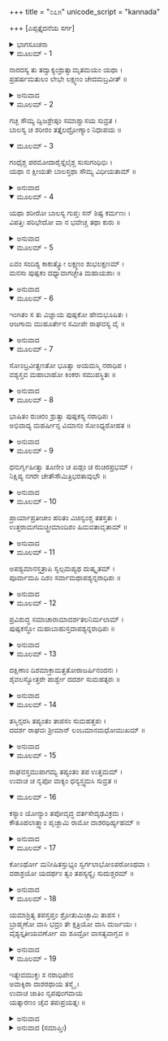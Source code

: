 +++
title = "೦೭೫"
unicode_script = "kannada"

+++
[ಎಪ್ಪತ್ತೈದನೆಯ ಸರ್ಗ]



<details><summary>ಭಾಗಸೂಚನಾ</summary>

ದುಷ್ಕರ್ಮಿಗಳನ್ನು ಹುಡುಕಲು ಪುಷ್ಪಕವಿಮಾನದಿಂದ ರಾಜ್ಯದ ಎಲ್ಲೆಡೆಗಳಲ್ಲಿಯೂ ಶ್ರೀರಾಮನ ಸಂಚಾರ, ಎಲ್ಲೆಡೆ ಸತ್ಕರ್ಮಿಗಳನ್ನೇ ಕಂಡು, ದಕ್ಷಿಣ ದಿಕ್ಕಿನಲ್ಲಿ ಪ್ರಯಾಣ ಮಾಡುತ್ತಾ ಶೂದ್ರತಪಸ್ವಿಯೊಬ್ಬನ ಬಳಿಗೆ ಹೋದುದು
</details>

<details open><summary>ಮೂಲಮ್ - 1</summary>

ನಾರದಸ್ಯ ತು ತದ್ವಾಕ್ಯಂಶ್ರುತ್ವಾಮೃತಮಯಂ ಯಥಾ ।  
ಪ್ರಹರ್ಷಮತುಲಂ ಲೇಭೇ ಲಕ್ಷ್ಮಣಂ ಚೇದಮಬ್ರವೀತ್ ॥
</details>

<details><summary>ಅನುವಾದ</summary>

ನಾರದರ ಅಮೃತಮಯ ಮಾತುಗಳನ್ನು ಕೇಳಿ ಶ್ರೀರಾಮನಿಗೆ ಅಪಾರ ಆನಂದ ಪ್ರಾಪ್ತವಾಗಿ, ಲಕ್ಷ್ಮಣನಲ್ಲಿ ಈ ಪ್ರಕಾರ ಹೇಳಿದನು.॥1॥
</details>

<details open><summary>ಮೂಲಮ್ - 2</summary>

ಗಚ್ಛ ಸೌಮ್ಯ ದ್ವಿಜಶ್ರೇಷ್ಠಂ ಸಮಾಶ್ವಾಸಯ ಸುವ್ರತ ।  
ಬಾಲಸ್ಯ ಚ ಶರೀರಂ ತತ್ತೈಲದ್ರೋಣ್ಯಾಂ ನಿಧಾಪಯ ॥
</details>

<details open><summary>ಮೂಲಮ್ - 3</summary>

ಗಂಧೈಶ್ಚ ಪರಮೋದಾರೈಸ್ತೈಲೈಶ್ಚ ಸುಸುಗಂಧಿಭಿಃ ।  
ಯಥಾ ನ ಕ್ಷೀಯತೇ ಬಾಲಸ್ತಥಾ ಸೌಮ್ಯ ವಿಧೀಯತಾಮ್ ॥
</details>

<details><summary>ಅನುವಾದ</summary>

ಸೌಮ್ಯ ! ಹೋಗು, ಸುವ್ರತನಾದ ಆ ಬ್ರಾಹ್ಮಣನಿಗೆ ಸಾಂತ್ವನಪಡಿಸಿ, ಅವನ ಬಾಲಕನ ಶರೀರವನ್ನು ಉತ್ತಮ ಸುಗಂಧಯುಕ್ತ ಎಣ್ಣೆ ತುಂಬಿದ ಮರದ ದೋಣಿಯಲ್ಲಿ ಮುಳುಗಿಸಿ ಇಡಿಸು. ಅದರಿಂದ ಬಾಲಕನ ಶರೀರ ವಿಕೃತ ಅಥವಾ ನಾಶವಾಗದಂತೆ ವ್ಯವಸ್ಥೆ ಮಾಡು.॥2-3॥
</details>

<details open><summary>ಮೂಲಮ್ - 4</summary>

ಯಥಾ ಶರೀರೋ ಬಾಲಸ್ಯ ಗುಪ್ತಃ ಸನ್ ಶಿಷ್ಟ ಕರ್ಮಣಃ ।  
ವಿಪತ್ತಿಃ ಪರಿಭೇದೋ ವಾ ನ ಭವೇಚ್ಚ ತಥಾ ಕುರು ॥
</details>

<details><summary>ಅನುವಾದ</summary>

ಶುಭಕರ್ಮ ಮಾಡುವ ಈ ಬಾಲಕನ ಶರೀರವು ಸುರಕ್ಷಿತವಾಗಿದ್ದು, ನಾಶವಾಗದಂತೆ ನೋಡಿಕೋ.॥4॥
</details>

<details open><summary>ಮೂಲಮ್ - 5</summary>

ಏವಂ ಸಂದಿಶ್ಯ ಕಾಕುತ್ಸ್ಥೋ ಲಕ್ಷ್ಮಣಂ ಶುಭಲಕ್ಷಣಮ್ ।  
ಮನಸಾ ಪುಷ್ಪಕಂ ದಧ್ಯಾವಾಗಚ್ಛೇತಿ ಮಹಾಯಶಾಃ ॥
</details>

<details><summary>ಅನುವಾದ</summary>

ಶುಭಲಕ್ಷಣ ಲಕ್ಷ್ಮಣನಿಗೆ ಹೀಗೆ ಹೇಳಿ ಮಹಾಯಶಸ್ವೀ ಶ್ರೀರಘುನಾಥನು ಮನಸ್ಸಿನಲ್ಲಿ ಪುಷ್ಪಕವಿಮಾನವನ್ನು ನೆನೆದು ಹೇಳಿದನು - ಬಂದು ಬಿಡು.॥5॥
</details>

<details open><summary>ಮೂಲಮ್ - 6</summary>

ಇಂಗಿತಂ ಸ ತು ವಿಜ್ಞಾಯ ಪುಷ್ಪಕೋ ಹೇಮಭೂಷಿತಃ ।  
ಆಜಗಾಮ ಮುಹೂರ್ತೇನ ಸಮೀಪೇ ರಾಘವಸ್ಯ ವೈ ॥
</details>

<details><summary>ಅನುವಾದ</summary>

ಶ್ರೀರಾಮಚಂದ್ರನ ಅಭಿಪ್ರಾಯ ತಿಳಿದು ಸುವರ್ಣಭೂಷಿತ ಪುಷ್ಪಕವಿಮಾನವು ಒಂದೇ ಮುಹೂರ್ತದಲ್ಲಿ ಅವನ ಬಳಿಗೆ ಬಂದು ಬಿಟ್ಟಿತು.॥6॥
</details>

<details open><summary>ಮೂಲಮ್ - 7</summary>

ಸೋಽಬ್ರವೀತ್ಪ್ರಣತೋ ಭೂತ್ವಾ ಅಯಮಸ್ಮಿ ನರಾಧಿಪ ।  
ವಶ್ಯಸ್ತವ ಮಹಾಬಾಹೋ ಕಿಂಕರಃ ಸಮುಪಸ್ಥಿತಃ ॥
</details>

<details><summary>ಅನುವಾದ</summary>

ಬಂದು ನತಮಸ್ತಕವಾಗಿ ಹೇಳಿತು - ನರೇಶ್ವರ! ಇದೋ ನಾನು ಬಂದಿದ್ದೇನೆ. ಮಹಾಬಾಹೋ! ನಾನು ಸದಾ ನಿಮ್ಮ ಅಧೀನದಲ್ಲಿರುವ ಕಿಂಕರನಾಗಿದ್ದೇನೆ. ನಿಮ್ಮ ಸೇವೆಯಲ್ಲಿ ಉಪಸ್ಥಿತನಾಗಿದ್ದೇನೆ.॥7॥
</details>

<details open><summary>ಮೂಲಮ್ - 8</summary>

ಭಾಷಿತಂ ರುಚಿರಂ ಶ್ರುತ್ವಾ ಪುಷ್ಪಕಸ್ಯ ನರಾಧಿಪಃ ।  
ಅಭಿವಾದ್ಯ ಮಹರ್ಷೀನ್ಸ ವಿಮಾನಂ ಸೋಽಧ್ಯರೋಹತ ॥
</details>

<details><summary>ಅನುವಾದ</summary>

ಪುಷ್ಪಕ ವಿಮಾನದ ಈ ಮನೋಹರ ಮಾತನ್ನು ಕೇಳಿ ಮಹಾರಾಜ ಶ್ರೀರಾಮನು ಮಹರ್ಷಿಗಳಿಗೆ ಪ್ರಣಾಮ ಮಾಡಿ, ಆ ವಿಮಾನವನ್ನು ಹತ್ತಿದನು.॥8॥
</details>

<details open><summary>ಮೂಲಮ್ - 9</summary>

ಧನುರ್ಗೃಹೀತ್ವಾ ತೂಣೀಂ ಚ ಖಡ್ಗಂ ಚ ರುಚಿರಪ್ರಭಮ್ ।  
ನಿಕ್ಷಿಪ್ಯ ನಗರೇ ಚೇತೌಸೌಮಿತ್ರಿಭರತಾವುಭೌ ॥
</details>

<details><summary>ಅನುವಾದ</summary>

ಅವನು ಧನುಷ್ಯ, ಬಾಣಗಳು ತುಂಬಿದ ಎರಡು ಬತ್ತಳಿಕೆ ಮತ್ತು ಒಂದು ಹೊಳೆಯುತ್ತಿರುವ ಖಡ್ಗವನ್ನು ಕೈಲೆತ್ತಿಕೊಂಡು, ಲಕ್ಷ್ಮಣ, ಭರತರನ್ನು ನಗರ ರಕ್ಷಣೆಗೆ ನಿಯಮಿಸಿ, ಅಲ್ಲಿಂದ ಹೊರಟನು.॥9॥
</details>

<details open><summary>ಮೂಲಮ್ - 10</summary>

ಪ್ರಾರ್ಯಾಪ್ರತೀಚೀಂ ಹರಿತಂ ವಿಚಿನ್ವಂಶ್ಚ ತತಸ್ತತಃ ।  
ಉತ್ತರಾಮಗಮಚ್ಛ್ರೀಮಾಂದಿಶಂ ಹಿಮವತಾವೃತಾಮ್ ॥
</details>

<details><summary>ಅನುವಾದ</summary>

ಶ್ರೀಮಾನ್ ರಾಮನು ಮೊದಲು ಅತ್ತ-ಇತ್ತ ಹುಡುಕುತ್ತಾ ಪಶ್ಚಿಮ ದಿಕ್ಕಿಗೆ ಹೋದನು. ಮತ್ತೆ ಹಿಮಾಲಯ ಆವೃತವಾದ ಉತ್ತರ ದಿಕ್ಕಿಗೆ ಹೋದನು.॥10॥
</details>

<details open><summary>ಮೂಲಮ್ - 11</summary>

ಅಪಶ್ಯಮಾನಸ್ತತ್ರಾಪಿ ಸ್ವಲ್ಪಮಪ್ಯಥ ದುಷ್ಕೃತಮ್ ।  
ಪೂರ್ವಾಮಪಿ ದಿಶಂ ಸರ್ವಾಮಥಾಪಶ್ಯನ್ನರಾಧಿಪಃ ॥
</details>

<details><summary>ಅನುವಾದ</summary>

ಆ ಎರಡೂ ದಿಕ್ಕುಗಳಲ್ಲಿ ಎಲ್ಲಿಯೂ ಸ್ವಲ್ಪವೂ ದುಷ್ಕರ್ಮ ಕಂಡು ಬಂದಿಲ್ಲ. ಆಗ ನರೇಶ್ವರ ಶ್ರೀರಾಮನು ಪೂರ್ವದಿಕ್ಕನ್ನು ನಿರೀಕ್ಷಿಸಿದನು.॥11॥
</details>

<details open><summary>ಮೂಲಮ್ - 12</summary>

ಪ್ರವಿಶುದ್ಧ ಸಮಾಚಾರಾಮಾದರ್ಶತಲನಿರ್ಮಲಾಮ್ ।  
ಪುಷ್ಪಕಸ್ಥೋ ಮಹಾಬಾಹುಸ್ತದಾಪಶ್ಯನ್ನರಾಧಿಪಃ ॥
</details>

<details><summary>ಅನುವಾದ</summary>

ಪುಷ್ಪಕದಲ್ಲಿ ಕುಳಿತು ಮಹಾಬಾಹು ರಾಜಾ ಶ್ರೀರಾಮನು ಅಲ್ಲಿಯೂ ಶುದ್ಧ ಸದಾಚಾರ ಪಾಲನೆ ಆಗುತ್ತಿತ್ತು. ಆ ದಿಕ್ಕೂ ಕೂಡ ಕನ್ನಡಿಯಂತೆ ನಿರ್ಮಲವಾಗಿ ಕಂಡಿತು.॥12॥
</details>

<details open><summary>ಮೂಲಮ್ - 13</summary>

ದಕ್ಷಿಣಾಂ ದಿಶಮಾಕ್ರಾಮತ್ತತೋರಾಜರ್ಷಿನಂದನಃ ।  
ಶೈವಲಸ್ಯೋತ್ತರೇ ಪಾರ್ಶ್ವೇ ದದರ್ಶ ಸುಮಹತ್ಸರಃ ॥
</details>

<details><summary>ಅನುವಾದ</summary>

ಆಗ ರಾಜರ್ಷಿನಂದನ ಶ್ರೀರಾಮನು ದಕ್ಷಿಣ ದಿಕ್ಕಿಗೆ ಹೋದನು. ಅಲ್ಲಿ ಶೈವಲ ಪರ್ವತದ ಉತ್ತರ ಭಾಗದಲ್ಲಿ ಒಂದು ಮಹಾಸರೋವರ ಕಂಡು ಬಂತು.॥13॥
</details>

<details open><summary>ಮೂಲಮ್ - 14</summary>

ತಸ್ಮಿನ್ಸರಸಿ ತಪ್ಯಂತಂ ತಾಪಸಂ ಸುಮಹತ್ತಪಃ ।  
ದದರ್ಶ ರಾಘವಃ ಶ್ರೀಮಾನ್ ಲಂಬಮಾನಮಧೋಮುಖಮ್ ॥
</details>

<details><summary>ಅನುವಾದ</summary>

ಆ ಸರೋವರದ ತೀರದಲ್ಲಿ ಒಬ್ಬ ತಪಸ್ವೀ ಭಾರೀ ತಪಸ್ಸು ಮಾಡುತ್ತಿದ್ದನು. ಅವನು ಕೆಳಮುಖವಾಗಿ ನೇತಾಡುತ್ತಿದ್ದನು. ಶ್ರೀರಾಮನು ಅವನನ್ನು ನೋಡಿದನು.॥14॥
</details>

<details open><summary>ಮೂಲಮ್ - 15</summary>

ರಾಘವಸ್ತಮುಪಾಗಮ್ಯ ತಪ್ಯಂತಂ ತಪ ಉತ್ತಮಮ್ ।  
ಉವಾಚ ಚ ನೃಪೋ ವಾಕ್ಯಂ ಧನ್ಯಸ್ತ್ವಮಸಿ ಸುವ್ರತ ॥
</details>

<details open><summary>ಮೂಲಮ್ - 16</summary>

ಕಸ್ಯಾಂ ಯೋನ್ಯಾಂ ತಪೋವೃದ್ಧ ವರ್ತಸೇದೃಢವಿಕ್ರಮ ।  
ಕೌತೂಹಲಾತ್ತ್ವಾಂ ಪೃಚ್ಛಾಮಿ ರಾಮೋ ದಾಶರಥಿರ್ಹ್ಯಹಮ್ ॥
</details>

<details><summary>ಅನುವಾದ</summary>

ನೋಡಿ ರಾಜಾ ಶ್ರೀರಘುನಾಥನು ಉಗ್ರತಪಸ್ಸು ಮಾಡುತ್ತಿರುವ ಆ ತಪಸ್ವಿಯ ಬಳಿಗೆ ಹೋದನು ಹಾಗೂ ನುಡಿದನು - ಉತ್ತಮ ವ್ರತವನ್ನು ಪಾಲಿಸುವ ತಾಪಸನೇ ! ನೀನು ಧನ್ಯನಾಗಿರುವೆ. ತಪಸ್ಸಿನಲ್ಲಿ ನಿಷ್ಣಾತನಾದ ಪರಾಕ್ರಮಿ ಪುರುಷನೇ! ನೀನು ಯಾವ ಜಾತಿಯಲ್ಲಿ ಹುಟ್ಟಿರುವೆ? ನಾನು ದಶರಥಕುಮಾರ ರಾಮನು ನಿನ್ನ ಪರಿಚಯ ತಿಳಿಯಲು ಕುತೂಹಲಿಯಾಗಿ ಇದನ್ನು ಕೇಳುತ್ತಿದ್ದೇನೆ.॥15-16॥
</details>

<details open><summary>ಮೂಲಮ್ - 17</summary>

ಕೋಽರ್ಥೋ ಮನೀಷಿತಸ್ತುಭ್ಯಂ ಸ್ವರ್ಗಲಾಭೋಽಪರೋಽಥವಾ ।  
ವರಾಶ್ರಯೋ ಯದರ್ಥಂ ತ್ವಂ ತಪಸ್ಯನ್ಯೈಃ ಸುದುಶ್ಚರಮ್ ॥
</details>

<details><summary>ಅನುವಾದ</summary>

ನಿನಗೆ ಯಾವ ವಸ್ತುವನ್ನು ಪಡೆಯಲು ಇಚ್ಛೆ ಇದೆ? ತಪಸ್ಸಿನಿಂದ ಸಂತುಷ್ಟವಾದ ದೇವತೆಯಲ್ಲಿ ವರವಾಗಿ ನೀನು ಏನನ್ನು ಪಡೆಯಲು ಬಯಸುವೆ? ಸ್ವರ್ಗ ಅಥವಾ ಬೇರೆ ವಸ್ತು? ಯಾವ ಪದಾರ್ಥಕ್ಕಾಗಿ ಬೇರೆಯವರಿಗೆ ದುಷ್ಕರವಾದ ಇಂತಹ ಕಠೋರ ತಪಸ್ಸು ಮಾಡುತ್ತಿರುವೆ.॥17॥
</details>

<details open><summary>ಮೂಲಮ್ - 18</summary>

ಯಮಾಶ್ರಿತ್ಯ ತಪಸ್ತಪ್ತಂ ಶ್ರೋತುಮಿಚ್ಛಾಮಿ ತಾಪಸ ।  
ಬ್ರಾಹ್ಮಣೋ ವಾಸಿ ಭದ್ರಂ ತೇ ಕ್ಷತ್ರಿಯೋ ವಾಸಿ ದುರ್ಜಯಃ ।  
ವೈಶ್ಯಸ್ತೃತೀಯವರ್ಣೋ ವಾ ಶೂದ್ರೋ ವಾಸತ್ಯವಾಗ್ಭವ ॥
</details>

<details><summary>ಅನುವಾದ</summary>

ತಾಪಸನೇ! ಯಾವ ವಸ್ತುವಿಗಾಗಿ ನೀನು ತಪಸ್ಸಿಗೆ ತೊಡಗಿರುವೆಯೋ ಅದನ್ನು ಕೇಳಲು ನಾನು ಬಯಸುತ್ತಿದ್ದೇನೆ. ಅಲ್ಲದೆ ನೀನು ಬ್ರಾಹ್ಮಣನೋ ಅಥವಾ ದುರ್ಜಯ ಕ್ಷತ್ರಿಯನೋ ಅದನ್ನು ತಿಳಿಸು. ಮೂರನೆಯ ವರ್ಣದ ವೈಶ್ಯನೋ, ಶೂದ್ರನೋ? ಸರಿಯಾಗಿ ತಿಳಿಸು. ನಿನಗೆ ಒಳ್ಳೆಯದಾಗಲಿ.॥18॥
</details>

<details open><summary>ಮೂಲಮ್ - 19</summary>

ಇತ್ಯೇವಮುಕ್ತಃ ಸ ನರಾಧಿಪೇನ  
ಅವಾಕ್ಶಿರಾ ದಾಶರಥಾಯ ತಸ್ಮೈ ।  
ಉವಾಚ ಜಾತಿಂ ನೃಪಪುಂಗವಾಯ  
ಯತ್ಕಾರಣಂ ಚೈವ ತಪಃಪ್ರಯತ್ನಃ ॥
</details>

<details><summary>ಅನುವಾದ</summary>

ಮಹಾರಾಜ ಶ್ರೀರಾಮನು ಹೀಗೆ ಕೇಳಿದಾಗ ತಲೆಕೆಳಗಾಗಿ ನೇತಾಡುತ್ತಿರುವ ಆತಪಸ್ವಿಯು ಆ ನೃಪಶ್ರೇಷ್ಠ ದಶರಥನಂದನ ಶ್ರೀರಾಮನಲ್ಲಿ ತನ್ನ ಜಾತಿಯ ಪರಿಚಯ ಕೊಟ್ಟು, ಯಾವ ಉದ್ದೇಶದಿಂದ ಅವನು ತಪಸ್ಸಿಗಾಗಿ ಪ್ರಯತ್ನಿಸುತ್ತಿದ್ದನೋ, ಅದನ್ನು ತಿಳಿಸಿದನು.॥19॥
</details>

<details><summary>ಅನುವಾದ (ಸಮಾಪ್ತಿಃ)</summary>

ಶ್ರೀವಾಲ್ಮೀಕಿ ವಿರಚಿತ ಆರ್ಷರಾಮಾಯಣ ಆದಿಕಾವ್ಯದ ಉತ್ತರ ಕಾಂಡದಲ್ಲಿ ಎಪ್ಪತ್ತೈದನೆಯ ಸರ್ಗ ಪೂರ್ಣವಾಯಿತು. ॥75॥
</details>
